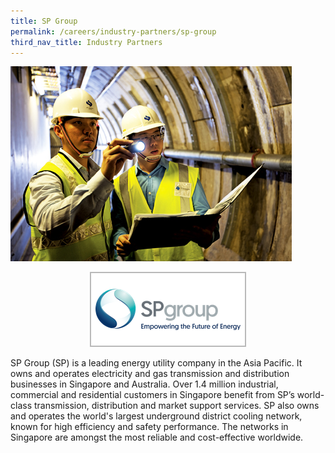 ```yaml
---
title: SP Group
permalink: /careers/industry-partners/sp-group
third_nav_title: Industry Partners
---
```

<img src="/images/careers/industry-partners/sp_group_large.jpg" alt="Singapore Power Group (SP)" style="width: 450px; height: 312px;" /><br/>

<div style="text-align: center;">
    <a href="https://www.spgroup.com.sg" target="_blank"><img alt="Singapore Power" src="/images/common/partner-logos/sp_group.png" style="width: 250px; height: 120px;"></a>
</div>

SP Group (SP) is a leading energy utility company in the Asia Pacific. It owns and operates electricity and gas transmission and distribution businesses in Singapore and Australia. Over 1.4 million industrial, commercial and residential customers in Singapore benefit from SP’s world-class transmission, distribution and market support services.  SP also owns and operates the world's largest underground district cooling network, known for high efficiency and safety performance. The networks in Singapore are amongst the most reliable and cost-effective worldwide.

